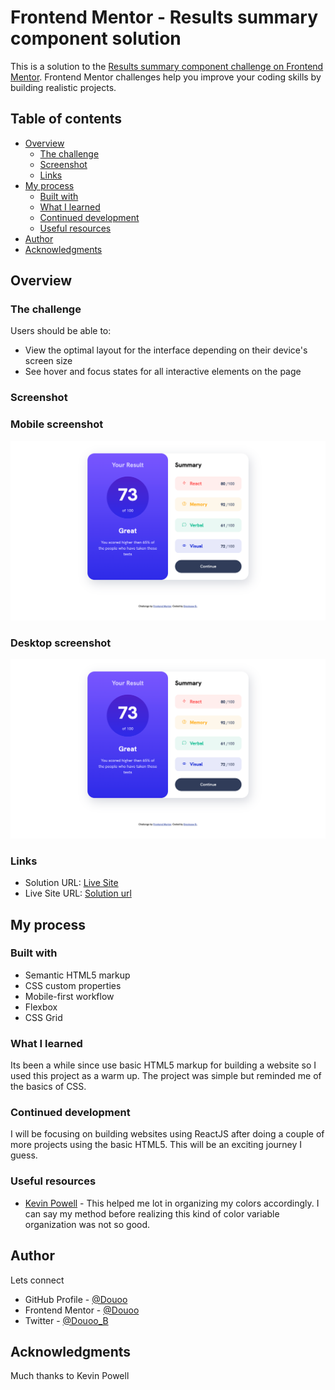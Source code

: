 # Frontend Mentor - Results summary component solution

This is a solution to the [Results summary component challenge on Frontend Mentor](https://www.frontendmentor.io/challenges/results-summary-component-CE_K6s0maV). Frontend Mentor challenges help you improve your coding skills by building realistic projects. 

## Table of contents

- [Overview](#overview)
  - [The challenge](#the-challenge)
  - [Screenshot](#screenshot)
  - [Links](#links)
- [My process](#my-process)
  - [Built with](#built-with)
  - [What I learned](#what-i-learned)
  - [Continued development](#continued-development)
  - [Useful resources](#useful-resources)
- [Author](#author)
- [Acknowledgments](#acknowledgments)


## Overview

### The challenge

Users should be able to:

- View the optimal layout for the interface depending on their device's screen size
- See hover and focus states for all interactive elements on the page

### Screenshot

<h3>Mobile screenshot</h3>

![](./screenshots/desktop-screen.png)

<h3>Desktop screenshot</h3>

![](./screenshots/desktop-screen.png)


### Links

- Solution URL: [Live Site](https://douoo.github.io/frontendmentor_challenges/results-summary-component-main/)
- Live Site URL: [Solution url](https://github.com/Douoo/frontendmentor_challenges/tree/main/results-summary-component-main)

## My process

### Built with

- Semantic HTML5 markup
- CSS custom properties
- Mobile-first workflow
- Flexbox
- CSS Grid


### What I learned

Its been a while since use basic HTML5 markup for building a website so I used this project as a warm up. The project was simple but reminded me of the basics of CSS.

### Continued development

I will be focusing on building websites using ReactJS after doing a couple of more projects using the basic HTML5. This will be an exciting journey I guess.


### Useful resources

- [Kevin Powell](https://github.com/kevin-powell/results-summary-component-main) - This helped me lot in organizing my colors accordingly. I can say my method before realizing this kind of color variable organization was not so good.


## Author

Lets connect

- GitHub Profile - [@Douoo](https://github.com/Douoo) 
- Frontend Mentor - [@Douoo](https://www.frontendmentor.io/profile/Douoo)
- Twitter - [@Douoo_B](https://twitter.com/Douoo_B)



## Acknowledgments

Much thanks to Kevin Powell